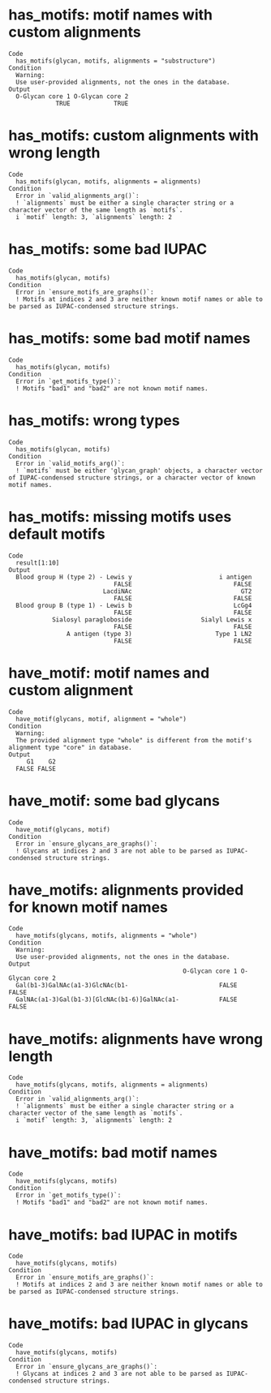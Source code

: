 # has_motifs: motif names with custom alignments

    Code
      has_motifs(glycan, motifs, alignments = "substructure")
    Condition
      Warning:
      Use user-provided alignments, not the ones in the database.
    Output
      O-Glycan core 1 O-Glycan core 2 
                 TRUE            TRUE 

# has_motifs: custom alignments with wrong length

    Code
      has_motifs(glycan, motifs, alignments = alignments)
    Condition
      Error in `valid_alignments_arg()`:
      ! `alignments` must be either a single character string or a character vector of the same length as `motifs`.
      i `motif` length: 3, `alignments` length: 2

# has_motifs: some bad IUPAC

    Code
      has_motifs(glycan, motifs)
    Condition
      Error in `ensure_motifs_are_graphs()`:
      ! Motifs at indices 2 and 3 are neither known motif names or able to be parsed as IUPAC-condensed structure strings.

# has_motifs: some bad motif names

    Code
      has_motifs(glycan, motifs)
    Condition
      Error in `get_motifs_type()`:
      ! Motifs "bad1" and "bad2" are not known motif names.

# has_motifs: wrong types

    Code
      has_motifs(glycan, motifs)
    Condition
      Error in `valid_motifs_arg()`:
      ! `motifs` must be either 'glycan_graph' objects, a character vector of IUPAC-condensed structure strings, or a character vector of known motif names.

# has_motifs: missing motifs uses default motifs

    Code
      result[1:10]
    Output
      Blood group H (type 2) - Lewis y                        i antigen 
                                 FALSE                            FALSE 
                              LacdiNAc                              GT2 
                                 FALSE                            FALSE 
      Blood group B (type 1) - Lewis b                            LcGg4 
                                 FALSE                            FALSE 
                Sialosyl paragloboside                   Sialyl Lewis x 
                                 FALSE                            FALSE 
                    A antigen (type 3)                       Type 1 LN2 
                                 FALSE                            FALSE 

# have_motif: motif names and custom alignment

    Code
      have_motif(glycans, motif, alignment = "whole")
    Condition
      Warning:
      The provided alignment type "whole" is different from the motif's alignment type "core" in database.
    Output
         G1    G2 
      FALSE FALSE 

# have_motif: some bad glycans

    Code
      have_motif(glycans, motif)
    Condition
      Error in `ensure_glycans_are_graphs()`:
      ! Glycans at indices 2 and 3 are not able to be parsed as IUPAC-condensed structure strings.

# have_motifs: alignments provided for known motif names

    Code
      have_motifs(glycans, motifs, alignments = "whole")
    Condition
      Warning:
      Use user-provided alignments, not the ones in the database.
    Output
                                                    O-Glycan core 1 O-Glycan core 2
      Gal(b1-3)GalNAc(a1-3)GlcNAc(b1-                         FALSE           FALSE
      GalNAc(a1-3)Gal(b1-3)[GlcNAc(b1-6)]GalNAc(a1-           FALSE           FALSE

# have_motifs: alignments have wrong length

    Code
      have_motifs(glycans, motifs, alignments = alignments)
    Condition
      Error in `valid_alignments_arg()`:
      ! `alignments` must be either a single character string or a character vector of the same length as `motifs`.
      i `motif` length: 3, `alignments` length: 2

# have_motifs: bad motif names

    Code
      have_motifs(glycans, motifs)
    Condition
      Error in `get_motifs_type()`:
      ! Motifs "bad1" and "bad2" are not known motif names.

# have_motifs: bad IUPAC in motifs

    Code
      have_motifs(glycans, motifs)
    Condition
      Error in `ensure_motifs_are_graphs()`:
      ! Motifs at indices 2 and 3 are neither known motif names or able to be parsed as IUPAC-condensed structure strings.

# have_motifs: bad IUPAC in glycans

    Code
      have_motifs(glycans, motifs)
    Condition
      Error in `ensure_glycans_are_graphs()`:
      ! Glycans at indices 2 and 3 are not able to be parsed as IUPAC-condensed structure strings.

